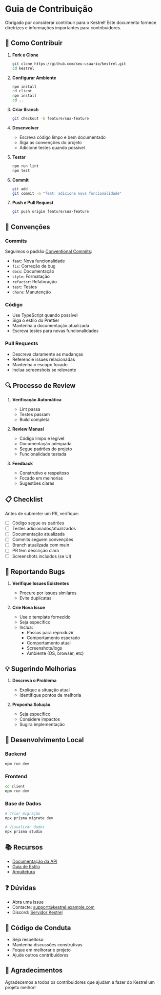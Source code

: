 # Guia de Contribuição

Obrigado por considerar contribuir para o Kestrel! Este documento fornece diretrizes e informações importantes para contribuidores.

## 🌟 Como Contribuir

1. **Fork e Clone**
   ```bash
   git clone https://github.com/seu-usuario/kestrel.git
   cd kestrel
   ```

2. **Configurar Ambiente**
   ```bash
   npm install
   cd client
   npm install
   cd ..
   ```

3. **Criar Branch**
   ```bash
   git checkout -b feature/sua-feature
   ```

4. **Desenvolver**
   - Escreva código limpo e bem documentado
   - Siga as convenções do projeto
   - Adicione testes quando possível

5. **Testar**
   ```bash
   npm run lint
   npm test
   ```

6. **Commit**
   ```bash
   git add .
   git commit -m "feat: adiciona nova funcionalidade"
   ```

7. **Push e Pull Request**
   ```bash
   git push origin feature/sua-feature
   ```

## 📝 Convenções

### Commits

Seguimos o padrão [Conventional Commits](https://www.conventionalcommits.org/):

- `feat`: Nova funcionalidade
- `fix`: Correção de bug
- `docs`: Documentação
- `style`: Formatação
- `refactor`: Refatoração
- `test`: Testes
- `chore`: Manutenção

### Código

- Use TypeScript quando possível
- Siga o estilo do Prettier
- Mantenha a documentação atualizada
- Escreva testes para novas funcionalidades

### Pull Requests

- Descreva claramente as mudanças
- Referencie issues relacionadas
- Mantenha o escopo focado
- Inclua screenshots se relevante

## 🔍 Processo de Review

1. **Verificação Automática**
   - Lint passa
   - Testes passam
   - Build completa

2. **Review Manual**
   - Código limpo e legível
   - Documentação adequada
   - Segue padrões do projeto
   - Funcionalidade testada

3. **Feedback**
   - Construtivo e respeitoso
   - Focado em melhorias
   - Sugestões claras

## 📋 Checklist

Antes de submeter um PR, verifique:

- [ ] Código segue os padrões
- [ ] Testes adicionados/atualizados
- [ ] Documentação atualizada
- [ ] Commits seguem convenções
- [ ] Branch atualizada com main
- [ ] PR tem descrição clara
- [ ] Screenshots incluídos (se UI)

## 🐛 Reportando Bugs

1. **Verifique Issues Existentes**
   - Procure por issues similares
   - Evite duplicatas

2. **Crie Nova Issue**
   - Use o template fornecido
   - Seja específico
   - Inclua:
     - Passos para reproduzir
     - Comportamento esperado
     - Comportamento atual
     - Screenshots/logs
     - Ambiente (OS, browser, etc)

## 💡 Sugerindo Melhorias

1. **Descreva o Problema**
   - Explique a situação atual
   - Identifique pontos de melhoria

2. **Proponha Solução**
   - Seja específico
   - Considere impactos
   - Sugira implementação

## 🚀 Desenvolvimento Local

### Backend
```bash
npm run dev
```

### Frontend
```bash
cd client
npm run dev
```

### Base de Dados
```bash
# Criar migração
npx prisma migrate dev

# Visualizar dados
npx prisma studio
```

## 📚 Recursos

- [Documentação da API](./API.md)
- [Guia de Estilo](./docs/STYLE_GUIDE.md)
- [Arquitetura](./docs/ARCHITECTURE.md)

## ❓ Dúvidas

- Abra uma issue
- Contacte: support@kestrel.example.com
- Discord: [Servidor Kestrel](https://discord.gg/kestrel)

## 📜 Código de Conduta

- Seja respeitoso
- Mantenha discussões construtivas
- Foque em melhorar o projeto
- Ajude outros contribuidores

## 🙏 Agradecimentos

Agradecemos a todos os contribuidores que ajudam a fazer do Kestrel um projeto melhor! 